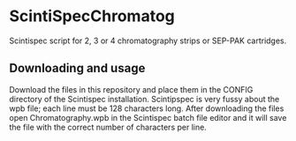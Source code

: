 # ScintiSpecChromatog
Scintispec script for 2, 3 or 4 chromatography strips or SEP-PAK cartridges.

## Downloading and usage
Download the files in this repository and place them in the CONFIG directory of the Scintispec installation. Scintipspec is very fussy about the wpb file; each line must be 128 characters long. After downloading the files open Chromatography.wpb in the Scintispec batch file editor and it will save the file with the correct number of characters per line.
